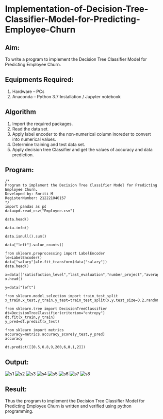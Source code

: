 # Implementation-of-Decision-Tree-Classifier-Model-for-Predicting-Employee-Churn

## Aim:
To write a program to implement the Decision Tree Classifier Model for Predicting Employee Churn.

## Equipments Required:
1. Hardware – PCs
2. Anaconda – Python 3.7 Installation / Jupyter notebook

## Algorithm
1. Import the required packages.
2. Read the data set.
3. Apply label encoder to the non-numerical column inoreder to convert into numerical values.
4. Determine training and test data set.
5. Apply decision tree Classifier and get the values of accuracy and data prediction.

## Program:
```
/*
Program to implement the Decision Tree Classifier Model for Predicting Employee Churn.
Developed by: Smriti M
RegisterNumber: 212221040157
*/
import pandas as pd
data=pd.read_csv("Employee.csv")

data.head()

data.info()

data.isnull().sum()

data["left"].value_counts()

from sklearn.preprocessing import LabelEncoder
le=LabelEncoder()
data["salary"]=le.fit_transform(data["salary"])
data.head()

x=data[["satisfaction_level","last_evaluation","number_project","average_montly_hours","time_spend_company","Work_accident","promotion_last_5years","salary"]]
x.head()

y=data["left"]

from sklearn.model_selection import train_test_split
x_train,x_test,y_train,y_test=train_test_split(x,y,test_size=0.2,random_state=100)

from sklearn.tree import DecisionTreeClassifier
dt=DecisionTreeClassifier(criterion="entropy")
dt.fit(x_train,y_train)
y_pred=dt.predict(x_test)

from sklearn import metrics
accuracy=metrics.accuracy_score(y_test,y_pred)
accuracy

dt.predict([[0.5,0.8,9,260,6,0,1,2]])
```

## Output:
![s1](https://github.com/SmritiManikand/Implementation-of-Decision-Tree-Classifier-Model-for-Predicting-Employee-Churn/assets/113674204/079a8329-e536-41b3-9ff3-4ac1daf7f841)
![s2](https://github.com/SmritiManikand/Implementation-of-Decision-Tree-Classifier-Model-for-Predicting-Employee-Churn/assets/113674204/a6da82e4-8ec6-493c-a38f-6088d2e072ff)
![s3](https://github.com/SmritiManikand/Implementation-of-Decision-Tree-Classifier-Model-for-Predicting-Employee-Churn/assets/113674204/2241fc4c-bce7-4fa1-bee3-d51c25b87150)
![s4](https://github.com/SmritiManikand/Implementation-of-Decision-Tree-Classifier-Model-for-Predicting-Employee-Churn/assets/113674204/c849a8d4-9e20-4537-aa25-15441e422d8c)
![s5](https://github.com/SmritiManikand/Implementation-of-Decision-Tree-Classifier-Model-for-Predicting-Employee-Churn/assets/113674204/2d65ce97-8235-425b-a28e-d46516ff2d73)
![s6](https://github.com/SmritiManikand/Implementation-of-Decision-Tree-Classifier-Model-for-Predicting-Employee-Churn/assets/113674204/94e6ba95-c88e-4c7e-9bff-2645d85b9ac4)
![s7](https://github.com/SmritiManikand/Implementation-of-Decision-Tree-Classifier-Model-for-Predicting-Employee-Churn/assets/113674204/6d5db6d7-d9ab-4384-ad5f-d9127a1c05ff)
![s8](https://github.com/SmritiManikand/Implementation-of-Decision-Tree-Classifier-Model-for-Predicting-Employee-Churn/assets/113674204/eb76a6e1-8003-49b5-b317-2561e57ad8ab)

## Result:
Thus the program to implement the  Decision Tree Classifier Model for Predicting Employee Churn is written and verified using python programming.

